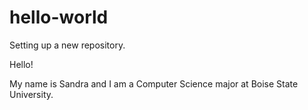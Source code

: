 # hello-world
Setting up a new repository.

Hello!

My name is Sandra and I am a Computer Science major at Boise State University. 
